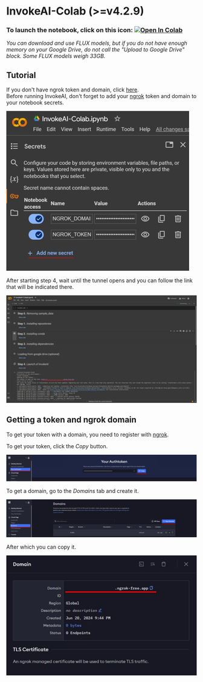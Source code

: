 # InvokeAI-Colab (>=v4.2.9)

### To launch the notebook, click on this icon: [![Open In Colab](https://colab.research.google.com/assets/colab-badge.svg)](https://colab.research.google.com/github/AnyGogin31/InvokeAI-Colab/blob/main/InvokeAI_Colab.ipynb)
_You can download and use FLUX models, but if you do not have enough memory on your Google Drive, do not call the "Upload to Google Drive" block. Some FLUX models weigh 33GB._

## Tutorial

If you don't have ngrok token and domain, click [here](#getting-a-token-and-ngrok-domain). \
Before running InvokeAI, don't forget to add your [ngrok](https://ngrok.com/) token and domain to your notebook secrets.

![image](https://github.com/AnyGogin31/InvokeAI-Colab/blob/main/assets/d88b0ad3-0d40-40bb-a64b-96ea0287f34a.jpg)

After starting step 4, wait until the tunnel opens and you can follow the link that will be indicated there.

![image](https://github.com/AnyGogin31/InvokeAI-Colab/blob/main/assets/5cbb3fcc-6cf8-4a45-97bd-c0cd51283d20.jpg)

## Getting a token and ngrok domain

To get your token with a domain, you need to register with [ngrok](https://ngrok.com/).

To get your token, click the _Copy_ button.

![image](https://github.com/AnyGogin31/InvokeAI-Colab/blob/main/assets/aeafbda0-b2fa-43e1-87d5-3b5d3a3551a1.jpg)

To get a domain, go to the _Domains_ tab and create it.

![image](https://github.com/AnyGogin31/InvokeAI-Colab/blob/main/assets/d5b79def-38a7-49c1-87a7-662a946f9e8a.jpg)

After which you can copy it.

![image](https://github.com/AnyGogin31/InvokeAI-Colab/blob/main/assets/c889b06e-eb3b-40d4-ad6c-01ab50fe2083.jpg)

